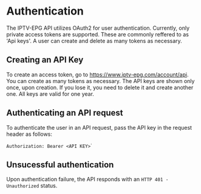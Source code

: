 # Authentication

The IPTV-EPG API utilizes OAuth2 for user authentication. Currently, only private access tokens are supported.
These are commonly reffered to as 'Api keys'. A user can create and delete as many tokens as necessary.

## Creating an API Key
To create an access token, go to https://www.iptv-epg.com/account/api. You can create as many tokens as necessary.
The API keys are shown only once, upon creation. If you lose it, you need to delete it and create another one. 
All keys are valid for one year.

## Authenticating an API request
To authenticate the user in an API request, pass the API key in the request header as follows:

`Authorization: Bearer <API KEY>`˙

## Unsucessful authentication
Upon authentication failure, the API responds with an `HTTP 401 - Unauthorized` status.